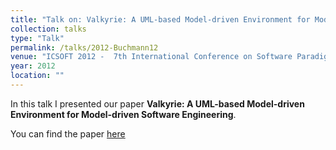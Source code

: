 ```yaml
---
title: "Talk on: Valkyrie: A UML-based Model-driven Environment for Model-driven Software Engineering"
collection: talks
type: "Talk"
permalink: /talks/2012-Buchmann12
venue: "ICSOFT 2012 -  7th International Conference on Software Paradigm Trends, Rome, Italy, 24 - 27 July, 2012"
year: 2012
location: ""
---
```


In this talk I presented our paper **Valkyrie: A UML-based Model-driven Environment for Model-driven Software Engineering**.

You can find the paper [here](https://tbuchmann.github.io/publication/2012-Buchmann12)